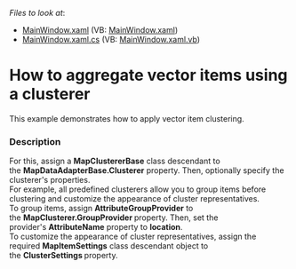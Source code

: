 <!-- default file list -->
*Files to look at*:

* [MainWindow.xaml](./CS/ClustererSample/MainWindow.xaml) (VB: [MainWindow.xaml](./VB/ClustererSample/MainWindow.xaml))
* [MainWindow.xaml.cs](./CS/ClustererSample/MainWindow.xaml.cs) (VB: [MainWindow.xaml.vb](./VB/ClustererSample/MainWindow.xaml.vb))
<!-- default file list end -->
# How to aggregate vector items using a clusterer


This example demonstrates how to apply vector item clustering.


<h3>Description</h3>

<p>For this, assign a&nbsp;<strong>MapClustererBase</strong>&nbsp;class descendant to the&nbsp;<strong>MapDataAdapterBase.Clusterer</strong>&nbsp;property. Then, optionally specify the clusterer's properties.<br />For example, all predefined clusterers allow you to group items before clustering and customize the appearance of cluster representatives.&nbsp;<br />To group items, assign <strong>AttributeGroupProvider</strong>&nbsp;to the&nbsp;<strong>MapClusterer.GroupProvider&nbsp;</strong>property. Then, set the provider's&nbsp;<strong>AttributeName</strong>&nbsp;property to <strong>location</strong>.<br />To customize the appearance of cluster representatives, assign the required&nbsp;<strong>MapItemSettings</strong>&nbsp;class descendant object to the&nbsp;<strong>ClusterSettings&nbsp;</strong>property.</p>

<br/>


